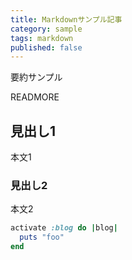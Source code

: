 ```yaml
---
title: Markdownサンプル記事
category: sample
tags: markdown
published: false
---
```


要約サンプル

READMORE

## 見出し1

本文1

### 見出し2

本文2

```ruby
activate :blog do |blog|
  puts "foo"
end
```
